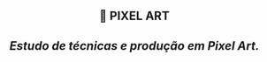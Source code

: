 <h2 align="center">👾 PIXEL ART
<i><h4 align="center">Estudo de técnicas e produção em Pixel Art.<br></i> 

## 
